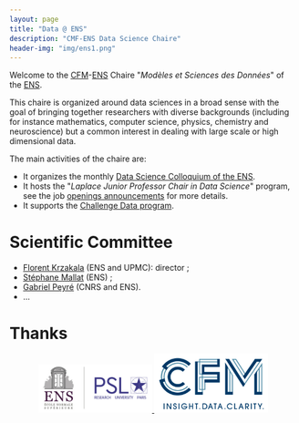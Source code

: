 ```yaml
---
layout: page
title: "Data @ ENS"
description: "CMF-ENS Data Science Chaire"
header-img: "img/ens1.png"
---
```


Welcome to the [CFM](https://www.cfm.fr/)-[ENS](http://www.ens.fr) Chaire "_Modèles et Sciences des Données_" of the [ENS](http://www.ens.fr/).

This chaire is organized around data sciences in a broad sense with the goal of bringing together researchers with diverse backgrounds (including for instance mathematics, computer science, physics, chemistry and neuroscience) but a common interest in dealing with large scale or high dimensional data.

The main activities of the chaire are:

- It organizes the monthly [Data Science Colloquium of the ENS](seminar/).
- It hosts the "_Laplace Junior Professor Chair in Data Science_" program, see the job [openings announcements](jobs/) for more details.
- It supports the [Challenge Data program](https://challengedata.ens.fr/en/home).

Scientific Committee
============================

- [Florent Krzakala](http://krzakala.org/) (ENS and UPMC): director ;
- [Stéphane Mallat](https://www.di.ens.fr/~mallat/) (ENS) ;
- [Gabriel Peyré](http://gpeyre.github.io/) (CNRS and ENS).
- ...

Thanks
===========================


<p align="center">

<a href="http://www.ens.fr">
<img width="200" src="img/logo-ens.jpg"/>
</a>
<a href="https://www.cfm.fr">
<img width="200" src="img/logo-cfm.png"/>
</a>


</p>
